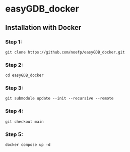 # easyGDB_docker
## Installation with Docker

### Step 1:
```
git clone https://github.com/noefp/easyGDB_docker.git
```
### Step 2:
``` 
cd easyGDB_docker
```
### Step 3:
```
git submodule update --init --recursive --remote
```
### Step 4:
```
git checkout main
```
### Step 5:
```
docker compose up -d
```
